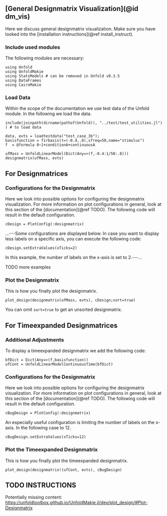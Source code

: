 ## [General Designmatrix Visualization](@id dm_vis)

Here we discuss general designmatrix visualization. 
Make sure you have looked into the [installation instructions](@ref install_instruct). 

### Include used modules
The following modules are necessary:
```@example main
using Unfold
using UnfoldMakie
using StatsModels # can be removed in Unfold v0.3.5
using DataFrames
using CairoMakie
```

### Load Data
Within the scope of the documentation we use test data of the Unfold module. 
In the following we load the data. 
```@example main
include(joinpath(dirname(pathof(Unfold)), "../test/test_utilities.jl") ) # to load data

data, evts = loadtestdata("test_case_3b");
basisfunction = firbasis(τ=(-0.4,.8),sfreq=50,name="stimulus")
f  = @formula 0~1+conditionA+continuousA

ufMass = UnfoldLinearModel(Dict(Any=>(f,-0.4:1/50:.8)))
designmatrix(ufMass, evts)
```

## For Designmatrices

### Configurations for the Designmatrix
Here we look into possible options for configuring the designmatrix visualization.
For more information on plot configurations in general, look at this section of the [documentation](@ref TODO). 
The following code will result in the default configuration. 
```@example main
cDesign = PlotConfig(:designmatrix)
```
...---Some configurations are displayed below. 
In case you want to display less labels on a specific axis, you can execute the following code:
```@example main
cDesign.setExtraValues(xTicks=2)
```
In this example, the number of labels on the x-axis is set to 2.---...

TODO more examples

### Plot the Designmatrix
This is how you finally plot the designmatrix.
```@example main
plot_design(designmatrix(ufMass, evts), cDesign;sort=true)
```
You can omit `sort=true` to get an unsorted designmatrix.


## For Timeexpanded Designmatrices

### Additional Adjustments
To display a timeexpanded designmatrix we add the following code:
```@example main
bfDict = Dict(Any=>(f,basisfunction))
ufCont = UnfoldLinearModelContinuousTime(bfDict)
```

### Configurations for the Designmatrix
Here we look into possible options for configuring the designmatrix visualization.
For more information on plot configurations in general, look at this section of the [documentation](@ref TODO). 
The following code will result in the default configuration.
```@example main
cBugDesign = PlotConfig(:designmatrix)
```

An especially useful configuration is limiting the number of labels on the x-axis. 
In the following case to 12.
```@example main
cBugDesign.setExtraValues(xTicks=12)
```

### Plot the Timeexpanded Designmatrix
This is how you finally plot the timeexpanded designmatrix.
```@example main
plot_design(designmatrix!(ufCont, evts), cBugDesign)
```



## TODO INSTRUCTIONS
Potentially missing content: 
https://unfoldtoolbox.github.io/UnfoldMakie.jl/dev/plot_design/#Plot-Designmatrix
